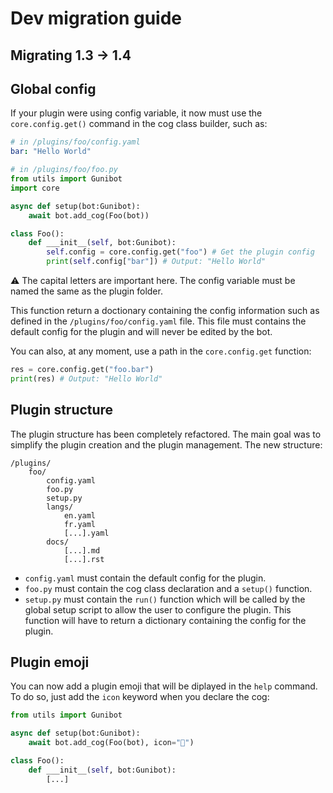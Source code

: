 # Dev migration guide

## Migrating 1.3 -> 1.4


## Global config
If your plugin were using config variable, it now must use the `core.config.get()` command in the cog class builder, such as:

```yaml
# in /plugins/foo/config.yaml
bar: "Hello World"
```

```python
# in /plugins/foo/foo.py
from utils import Gunibot
import core

async def setup(bot:Gunibot):
    await bot.add_cog(Foo(bot))

class Foo():
    def ___init__(self, bot:Gunibot):
        self.config = core.config.get("foo") # Get the plugin config
        print(self.config["bar"]) # Output: "Hello World"
```
⚠️ The capital letters are important here. The config variable must be named the same as the plugin folder.

This function return a doctionary containing the config information such as defined in the `/plugins/foo/config.yaml` file. This file must contains the default config for the plugin and will never be edited by the bot.

You can also, at any moment, use a path in the `core.config.get` function:
```python
res = core.config.get("foo.bar")
print(res) # Output: "Hello World"
```

## Plugin structure

The plugin structure has been completely refactored. The main goal was to simplify the plugin creation and the plugin management. The new structure:
    
```
/plugins/
    foo/
        config.yaml
        foo.py
        setup.py
        langs/
            en.yaml
            fr.yaml
            [...].yaml
        docs/
            [...].md
            [...].rst
```
- `config.yaml` must contain the default config for the plugin.
- `foo.py` must contain the cog class declaration and a `setup()` function.
- `setup.py` must contain the `run()` function which will be called by the global setup script to allow the user to configure the plugin. This function will have to return a dictionary containing the config for the plugin.

## Plugin emoji

You can now add a plugin emoji that will be diplayed in the `help` command. To do so, just add the `icon` keyword when you declare the cog:

```python
from utils import Gunibot

async def setup(bot:Gunibot):
    await bot.add_cog(Foo(bot), icon="👋")

class Foo():
    def ___init__(self, bot:Gunibot):
        [...]
```